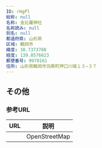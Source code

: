 ```yaml
---
ID: rHgPl
総称: null
名称: 金比羅神社
名称読み: null
別名: null
都道府県: 山形県
区域: 鶴岡市
緯度: 38.7373788
経度: 139.8576623
郵便番号: 9970161
住所: 山形県鶴岡市羽黒町押口川端１３−３７
---
```


## その他

### 参考URL

| URL | 説明          |
| --- | ------------- |
|     | OpenStreetMap |
